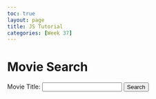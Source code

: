 ```yaml
---
toc: true
layout: page
title: JS Tutorial
categories: [Week 37]
---
```


<html>
<head>
  <title>Movie Search App</title>
</head>
<body>
  <h1>Movie Search</h1>

  <form id="movieForm">
    <label for="movieInput">Movie Title:</label>
    <input type="text" id="movieInput" required>
    <button type="submit">Search</button>
  </form>

  <div id="movieContainer"></div>

  <script>
    function fetchMovieData(movieTitle) {
      var apiUrl = "https://api.themoviedb.org/3/search/movie?api_key=5f87798890b72c6ac53b262ba43ed8c6&query=" + movieTitle;

      var request = new XMLHttpRequest(); // XMLHttpRequest is used to request data from a server
      request.open("GET", apiUrl, true); // type of request, the url, true is asynchronous (does not have to wait for server response) and false is synchronous
      request.onload = function() { // anonymous function
        if (request.status >= 200 && request.status < 400) { // if request is successful
          var data = JSON.parse(request.responseText);
          displayMovieData(data);
        } else {
          document.getElementById("movieContainer").textContent = "Error fetching movie data.";
        }
      };
      request.onerror = function() { // anonymous function - will not be referenced anywhere else
        document.getElementById("movieContainer").textContent = "Error fetching movie data.";
      };
      request.send();
    }

    function displayMovieData(data) {
      if (data.results && data.results.length > 0) {
        var movie = data.results[0]; // extract relevant info
        var movieInfo = "<h2>" + movie.title + " (" + movie.release_date.substring(0, 4) + ")</h2>";
        movieInfo += "<img src='https://image.tmdb.org/t/p/w500" + movie.poster_path + "' alt='Movie Poster'><br>"; // image of the movie poster
        movieInfo += "<p><strong>Original Title:</strong> " + movie.original_title + "</p>"; // original title in original language
        movieInfo += "<p><strong>Overview:</strong> " + movie.overview + "</p>"; // summary of the plot
        movieInfo += "<p><strong>Popularity:</strong> " + movie.popularity + "</p>"; // the popularity is determined by the API provider - TMDB
        movieInfo += "<p><strong>Vote Average:</strong> " + movie.vote_average + "</p>"; // Average rating out of 10 - higher is better
        movieInfo += "<p><strong>Original Language:</strong> " + movie.original_language + "</p>"; // original language of the movie
        movieInfo += "<p><strong>Release Date:</strong> " + movie.release_date + "</p>"; // original release date
        movieInfo += "<p><strong>Vote Count:</strong> " + movie.vote_count + "</p>"; // how many people voted for the movie - more is better
        movieInfo += "<p><strong>Genre(s):</strong> " + getGenres(movie.genre_ids) + "</p>"; // a helper function and retrieves the genres from movie.genre_ids
        movieInfo += "<p><strong>Runtime:</strong> " + movie.runtime + " minutes</p>"; // How long movie is


        document.getElementById("movieContainer").innerHTML = movieInfo; // printing data onto the page
      } else {
        document.getElementById("movieContainer").textContent = "Movie not found.";
      }
    }

    function getGenres(genreIds) { // takes in an array as input
      var genreNames = {
        28: "Action",
        12: "Adventure",
        16: "Animation",
        35: "Comedy",
        80: "Crime",
        99: "Documentary",
        18: "Drama",
        10751: "Family",
        14: "Fantasy",
        36: "History",
        27: "Horror",
        10402: "Music",
        9648: "Mystery",
        10749: "Romance",
        878: "Science Fiction",
        10770: "TV Movie",
        53: "Thriller",
        10752: "War",
        37: "Western"
      };

      var genres = []; // empty new list for the genres
      genreIds.forEach(function(genreId) { // is like a for loop, and iterates over each element in the array, and for each one it executes the function
        if (genreNames[genreId]) { // if the element in the array is also inside the genres dict
          genres.push(genreNames[genreId]); // adds that element into the new list using push
        }
      });

      return genres.join(", "); // return list of genres
    }

    document.getElementById("movieForm").addEventListener("submit", function(event) { // when the form is submitted, it displays the data
      event.preventDefault();
      var movieTitle = document.getElementById("movieInput").value;
      fetchMovieData(movieTitle);
    });
  </script>
</body>
</html>
